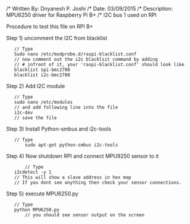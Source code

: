 /* Written By: Dnyanesh P. Joshi
/* Date: 03/09/2015
/* Description: MPU6250 driver for Raspberry Pi B+ 
/* I2C bus 1 used on RPI 
 

   Procedure to test this file on RPI B+
   
   Step 1) uncomment the I2C from blacklist 
	   
	   // Type
 	   Sudo nano /etc/modprobe.d/raspi-blacklist.conf
	   // now comment out the i2c blacklsit command by adding
	   // # infront of it, your 'raspi-blacklist.conf' should look like 
	   blacklist spi-bmc2708	
	   blacklist i2c-bmc2708

   Step 2) Add I2C module 
 	
 	   // Type
 	   sudo nano /etc/modules
 	   // and add following line into the file 
 	   i2c-dev
 	   // save the file 
 	   
   Step 3) Install Python-smbus and i2c-tools 
   
   	   // Type	
    	   sudo apt-get python-smbus i2c-tools 
    
   Step 4) Now shutdown RPI and connect MPU9250 sensor to it 
   
    	   // Type 	 	   
 	   i2cdetect -y 1
 	   // This will show a slave address in hex map 
 	   // If you dont see anything then check your sensor connections.
    
   Step 5) execute MPU6250.py 
   
   	   // Type 
   	   python MPU6250.py
    	   // you should see sensor output on the screen 	
    	   






















